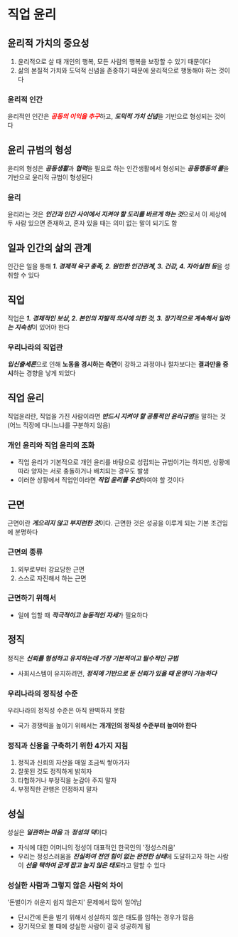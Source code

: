 # 직업 윤리

## 윤리적 가치의 중요성
1. 윤리적으로 살 때 개인의 행복, 모든 사람의 행복을 보장할 수 있기 때문이다
2. 삶의 본질적 가치와 도덕적 신념을 존중하기 때문에 윤리적으로 행동해야 하는 것이다

### 윤리적 인간
윤리적인 인간은 <span style="color:red">***공동의 이익을 추구***</span>하고, ***도덕적 가치 신념***을 기반으로 형성되는 것이다

## 윤리 규범의 형성
윤리의 형성은 ***공동생활***과 ***협력***을 필요로 하는 인간생활에서 형성되는 ***공동행동의 룰***을 기반으로 윤리적 규범이 형성된다

### 윤리
윤리라는 것은 ***인간과 인간 사이에서 지켜야 할 도리를 바르게 하는 것***으로서 이 세상에 두 사람 있으면 존재하고, 혼자 있을 때는 의미 없는 말이 되기도 함

## 일과 인간의 삶의 관계
인간은 일을 통해 ***1. 경제적 욕구 충족, 2. 원만한 인간관계, 3. 건강, 4. 자아실현 등***을 성취할 수 있다

## 직업
직업은 ***1. 경제적인 보상, 2. 본인의 자발적 의사에 의한 것, 3. 장기적으로 계속해서 일하는 지속성***이 있어야 한다

### 우리나라의 직업관
***입신출세론***으로 인해 **노동을 경시하는 측면**이 강하고 과정이나 절차보다는 **결과만을 중시**하는 경향을 낳게 되었다

## 직업 윤리
직업윤리란, 직업을 가진 사람이라면 ***반드시 지켜야 할 공통적인 윤리규범***을 말하는 것(어느 직장에 다니느냐를 구분하지 않음)

### 개인 윤리와 직업 윤리의 조화
- 직업 윤리가 기본적으로 개인 윤리를 바탕으로 성립되는 규범이기는 하지만, 상황에 따라 양자는 서로 충돌하거나 배치되는 경우도 발생
- 이러한 상황에서 직업인이라면 ***직업 윤리를 우선***하여야 할 것이다

## 근면
근면이란 ***게으리지 않고 부지런한 것***이다. 근면한 것은 성공을 이루게 되는 기본 조건임에 분명하다

### 근면의 종류
1. 외부로부터 강요당한 근면
2. 스스로 자진해서 하는 근면

### 근면하기 위해서
- 일에 임할 때 ***적극적이고 능동적인 자세***가 필요하다

## 정직
정직은 ***신뢰를 형성하고 유지하는데 가장 기본적이고 필수적인 규범***
- 사회시스템이 유지하려면, ***정직에 기반으로 둔 신뢰가 있을 때 운영이 가능하다***

### 우리나라의 정직성 수준
우리나라의 정직성 수준은 아직 완벽하지 못함
- 국가 경쟁력을 높이기 위해서는 **개개인의 정직성 수준부터 높여야 한다**

### 정직과 신용을 구축하기 위한 4가지 지침
1. 정직과 신뢰의 자산을 매일 조금씩 쌓아가자
2. 잘못된 것도 정직하게 밝히자
3. 타협하거나 부정직을 눈감아 주지 말자
4. 부정직한 관행은 인정하지 말자

## 성실
성실은 ***일관하는 마음*** 과 ***정성의 덕***이다
- 자식에 대한 어머니의 정성이 대표적인 한국인의 '정성스러움'
- 우리는 정성스러움을 ***진실하여 전연 힘이 없는 완전한 상태***에 도달하고자 하는 사람이 ***선을 택하여 굳게 잡고 높지 않은 태도***라고 말할 수 있다

### 성실한 사람과 그렇지 않은 사람의 차이
'돈벌이가 쉬운지 쉽지 않은지' 문제에서 많이 일어남
- 단시간에 돈을 벌기 위해서 성실하지 않은 태도를 임하는 경우가 많음
- 장기적으로 볼 때에 성실한 사람이 결국 성공하게 됨
